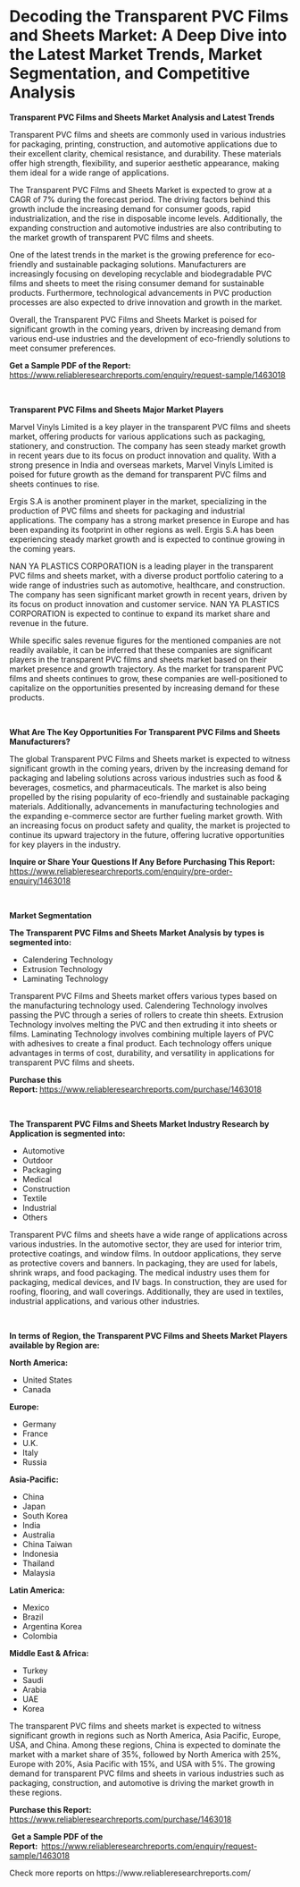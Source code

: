 <p><h1>Decoding the Transparent PVC Films and Sheets Market: A Deep Dive into the Latest Market Trends, Market Segmentation, and Competitive Analysis</h1></p><p><strong>Transparent PVC Films and Sheets Market Analysis and Latest Trends</strong></p>
<p><p>Transparent PVC films and sheets are commonly used in various industries for packaging, printing, construction, and automotive applications due to their excellent clarity, chemical resistance, and durability. These materials offer high strength, flexibility, and superior aesthetic appearance, making them ideal for a wide range of applications.</p><p>The Transparent PVC Films and Sheets Market is expected to grow at a CAGR of 7% during the forecast period. The driving factors behind this growth include the increasing demand for consumer goods, rapid industrialization, and the rise in disposable income levels. Additionally, the expanding construction and automotive industries are also contributing to the market growth of transparent PVC films and sheets.</p><p>One of the latest trends in the market is the growing preference for eco-friendly and sustainable packaging solutions. Manufacturers are increasingly focusing on developing recyclable and biodegradable PVC films and sheets to meet the rising consumer demand for sustainable products. Furthermore, technological advancements in PVC production processes are also expected to drive innovation and growth in the market.</p><p>Overall, the Transparent PVC Films and Sheets Market is poised for significant growth in the coming years, driven by increasing demand from various end-use industries and the development of eco-friendly solutions to meet consumer preferences.</p></p>
<p><strong>Get a Sample PDF of the Report:&nbsp;</strong> <a href="https://www.reliableresearchreports.com/enquiry/request-sample/1463018">https://www.reliableresearchreports.com/enquiry/request-sample/1463018</a></p>
<p>&nbsp;</p>
<p><strong>Transparent PVC Films and Sheets Major Market Players</strong></p>
<p><p>Marvel Vinyls Limited is a key player in the transparent PVC films and sheets market, offering products for various applications such as packaging, stationery, and construction. The company has seen steady market growth in recent years due to its focus on product innovation and quality. With a strong presence in India and overseas markets, Marvel Vinyls Limited is poised for future growth as the demand for transparent PVC films and sheets continues to rise.</p><p>Ergis S.A is another prominent player in the market, specializing in the production of PVC films and sheets for packaging and industrial applications. The company has a strong market presence in Europe and has been expanding its footprint in other regions as well. Ergis S.A has been experiencing steady market growth and is expected to continue growing in the coming years.</p><p>NAN YA PLASTICS CORPORATION is a leading player in the transparent PVC films and sheets market, with a diverse product portfolio catering to a wide range of industries such as automotive, healthcare, and construction. The company has seen significant market growth in recent years, driven by its focus on product innovation and customer service. NAN YA PLASTICS CORPORATION is expected to continue to expand its market share and revenue in the future.</p><p>While specific sales revenue figures for the mentioned companies are not readily available, it can be inferred that these companies are significant players in the transparent PVC films and sheets market based on their market presence and growth trajectory. As the market for transparent PVC films and sheets continues to grow, these companies are well-positioned to capitalize on the opportunities presented by increasing demand for these products.</p></p>
<p>&nbsp;</p>
<p><strong>What Are The Key Opportunities For Transparent PVC Films and Sheets Manufacturers?</strong></p>
<p><p>The global Transparent PVC Films and Sheets market is expected to witness significant growth in the coming years, driven by the increasing demand for packaging and labeling solutions across various industries such as food & beverages, cosmetics, and pharmaceuticals. The market is also being propelled by the rising popularity of eco-friendly and sustainable packaging materials. Additionally, advancements in manufacturing technologies and the expanding e-commerce sector are further fueling market growth. With an increasing focus on product safety and quality, the market is projected to continue its upward trajectory in the future, offering lucrative opportunities for key players in the industry.</p></p>
<p><strong>Inquire or Share Your Questions If Any Before Purchasing This Report:</strong> <a href="https://www.reliableresearchreports.com/enquiry/pre-order-enquiry/1463018">https://www.reliableresearchreports.com/enquiry/pre-order-enquiry/1463018</a></p>
<p>&nbsp;</p>
<p><strong>Market Segmentation</strong></p>
<p><strong>The Transparent PVC Films and Sheets Market Analysis by types is segmented into:</strong></p>
<p><ul><li>Calendering Technology</li><li>Extrusion Technology</li><li>Laminating Technology</li></ul></p>
<p><p>Transparent PVC Films and Sheets market offers various types based on the manufacturing technology used. Calendering Technology involves passing the PVC through a series of rollers to create thin sheets. Extrusion Technology involves melting the PVC and then extruding it into sheets or films. Laminating Technology involves combining multiple layers of PVC with adhesives to create a final product. Each technology offers unique advantages in terms of cost, durability, and versatility in applications for transparent PVC films and sheets.</p></p>
<p><strong>Purchase this Report:&nbsp;</strong><a href="https://www.reliableresearchreports.com/purchase/1463018">https://www.reliableresearchreports.com/purchase/1463018</a></p>
<p>&nbsp;</p>
<p><strong>The Transparent PVC Films and Sheets Market Industry Research by Application is segmented into:</strong></p>
<p><ul><li>Automotive</li><li>Outdoor</li><li>Packaging</li><li>Medical</li><li>Construction</li><li>Textile</li><li>Industrial</li><li>Others</li></ul></p>
<p><p>Transparent PVC films and sheets have a wide range of applications across various industries. In the automotive sector, they are used for interior trim, protective coatings, and window films. In outdoor applications, they serve as protective covers and banners. In packaging, they are used for labels, shrink wraps, and food packaging. The medical industry uses them for packaging, medical devices, and IV bags. In construction, they are used for roofing, flooring, and wall coverings. Additionally, they are used in textiles, industrial applications, and various other industries.</p></p>
<p>&nbsp;</p>
<p><strong>In terms of Region, the Transparent PVC Films and Sheets Market Players available by Region are:</strong></p>
<p>
    <p> <strong> North America: </strong>
        <ul>
            <li>United States</li>
            <li>Canada</li>
        </ul>
        </p> 
    <p> <strong> Europe: </strong>
        <ul>
            <li>Germany</li>
            <li>France</li>
            <li>U.K.</li>
            <li>Italy</li>
            <li>Russia</li>
        </ul>
        </p> 
    <p> <strong> Asia-Pacific: </strong>
        <ul>
            <li>China</li>
            <li>Japan</li>
            <li>South Korea</li>
            <li>India</li>
            <li>Australia</li>
            <li>China Taiwan</li>
            <li>Indonesia</li>
            <li>Thailand</li>
            <li>Malaysia</li>
        </ul>
        </p> 
    <p> <strong> Latin America: </strong>
        <ul>
            <li>Mexico</li>
            <li>Brazil</li>
            <li>Argentina Korea</li>
            <li>Colombia</li>
        </ul>
        </p> 
    <p> <strong> Middle East & Africa: </strong>
        <ul>
            <li>Turkey</li>
            <li>Saudi</li>
            <li>Arabia</li>
            <li>UAE</li>
            <li>Korea</li>
        </ul>
    </p>
    </p>
<p><p>The transparent PVC films and sheets market is expected to witness significant growth in regions such as North America, Asia Pacific, Europe, USA, and China. Among these regions, China is expected to dominate the market with a market share of 35%, followed by North America with 25%, Europe with 20%, Asia Pacific with 15%, and USA with 5%. The growing demand for transparent PVC films and sheets in various industries such as packaging, construction, and automotive is driving the market growth in these regions.</p></p>
<p><strong>Purchase this Report: </strong><a href="https://www.reliableresearchreports.com/purchase/1463018">https://www.reliableresearchreports.com/purchase/1463018</a></p>
<p>&nbsp;<strong>Get a Sample PDF of the Report:&nbsp;&nbsp;</strong><a href="https://www.reliableresearchreports.com/enquiry/request-sample/1463018">https://www.reliableresearchreports.com/enquiry/request-sample/1463018</a></p>
<p><strong></strong></p>
<p>Check more reports on https://www.reliableresearchreports.com/</p>